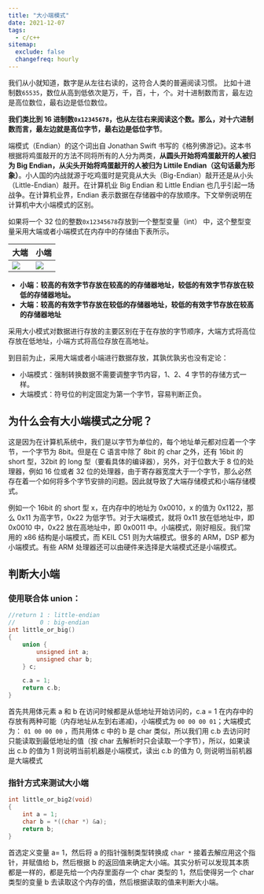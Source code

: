 ```yaml
---
title: "大小端模式"
date: 2021-12-07
tags:
  - c/c++
sitemap:
  exclude: false
  changefreq: hourly
---
```


我们从小就知道，数字是从左往右读的，这符合人类的普遍阅读习惯。
比如十进制数`65535`，数位从高到低依次是万，千，百，十，个。对十进制数而言，最左边是高位数位，最右边是低位数位。

**我们类比到 16 进制数`0x12345678`，也从左往右来阅读这个数。那么，对十六进制数而言，最左边就是高位字节，最右边是低位字节**。

端模式（Endian）的这个词出自 Jonathan Swift 书写的《格列佛游记》。这本书根据将鸡蛋敲开的方法不同将所有的人分为两类，**从圆头开始将鸡蛋敲开的人被归为 Big Endian，从尖头开始将鸡蛋敲开的人被归为 Littile Endian（这句话最为形象）**。小人国的内战就源于吃鸡蛋时是究竟从大头（Big-Endian）敲开还是从小头（Little-Endian）敲开。在计算机业 Big Endian 和 Little Endian 也几乎引起一场战争。在计算机业界，Endian 表示数据在存储器中的存放顺序。下文举例说明在计算机中大小端模式的区别。

如果将一个 32 位的整数`0x12345678`存放到一个整型变量（int） 中，这个整型变量采用大端或者小端模式在内存中的存储由下表所示。

| 大端                                                 | 小端                                                 |
| ---------------------------------------------------- | ---------------------------------------------------- |
| ![](http://blog.oldbird.run/mweb/16389448943776.jpg) | ![](http://blog.oldbird.run/mweb/16389448998190.jpg) |

- **小端：较高的有效字节存放在较高的的存储器地址，较低的有效字节存放在较低的存储器地址。**
- **大端：较高的有效字节存放在较低的存储器地址，较低的有效字节存放在较高的存储器地址**

采用大小模式对数据进行存放的主要区别在于在存放的字节顺序，大端方式将高位存放在低地址，小端方式将高位存放在高地址。

到目前为止，采用大端或者小端进行数据存放，其孰优孰劣也没有定论：

- 小端模式：强制转换数据不需要调整字节内容，1、2、4 字节的存储方式一样。
- 大端模式：符号位的判定固定为第一个字节，容易判断正负。

## 为什么会有大小端模式之分呢？

这是因为在计算机系统中，我们是以字节为单位的，每个地址单元都对应着一个字节，一个字节为 8bit。但是在 C 语言中除了 8bit 的 char 之外，还有 16bit 的 short 型，32bit 的 long 型（要看具体的编译器），另外，对于位数大于 8 位的处理器，例如 16 位或者 32 位的处理器，由于寄存器宽度大于一个字节，那么必然存在着一个如何将多个字节安排的问题。因此就导致了大端存储模式和小端存储模式。

例如一个 16bit 的 short 型 x，在内存中的地址为 0x0010，x 的值为 0x1122，那么 0x11 为高字节，0x22 为低字节。对于大端模式，就将 0x11 放在低地址中，即 0x0010 中，0x22 放在高地址中，即 0x0011 中。小端模式，刚好相反。我们常用的 x86 结构是小端模式，而 KEIL C51 则为大端模式。很多的 ARM，DSP 都为小端模式。有些 ARM 处理器还可以由硬件来选择是大端模式还是小端模式。

## 判断大小端

### 使用联合体 union：

```c
//return 1 : little-endian
//       0 : big-endian
int little_or_big()
{
    union {
        unsigned int a;
        unsigned char b;
    } c;

    c.a = 1;
    return c.b;
}
```

首先共用体元素 a 和 b 在访问时候都是从低地址开始访问的，c.a = 1 在内存中的存放有两种可能（内存地址从左到右递减)，小端模式为 `00 00 00 01`；大端模式为： `01 00 00 00` ，而共用体 c 中的 b 是 char 类似，所以我们用 c.b 去访问时只能读取到最低地址的值（按 char 去解析时只会读取一个字节），所以，如果读出 c.b 的值为 1 则说明当前机器是小端模式，读出 c.b 的值为 0, 则说明当前机器是大端模式

### 指针方式来测试大小端

```c
int little_or_big2(void)
{
    int a = 1;
    char b = *((char *) &a);
    return b;
}
```

首选定义变量 a= 1，然后将 a 的指针强制类型转换成 `char *` 接着去解应用这个指针，并赋值给 b，然后根据 b 的返回值来确定大小端。其实分析可以发现其本质都是一样的，都是先给一个内存里面存一个 char 类型的 1，然后使得另一个 char 类型的变量 b 去读取这个内存的值，然后根据读取的值来判断大小端。
